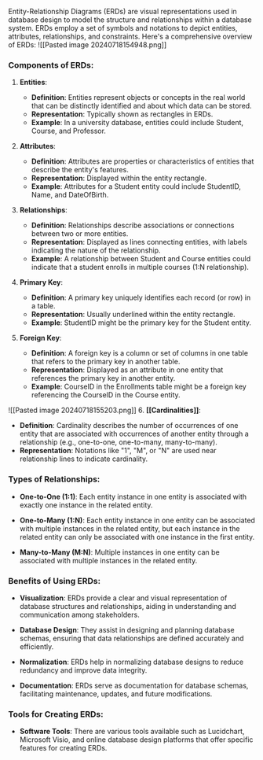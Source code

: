 Entity-Relationship Diagrams (ERDs) are visual representations used in database design to model the structure and relationships within a database system. ERDs employ a set of symbols and notations to depict entities, attributes, relationships, and constraints. Here's a comprehensive overview of ERDs:
![[Pasted image 20240718154948.png]]
### Components of ERDs:

1. **Entities**:
   - **Definition**: Entities represent objects or concepts in the real world that can be distinctly identified and about which data can be stored.
   - **Representation**: Typically shown as rectangles in ERDs.
   - **Example**: In a university database, entities could include Student, Course, and Professor.

2. **Attributes**:
   - **Definition**: Attributes are properties or characteristics of entities that describe the entity's features.
   - **Representation**: Displayed within the entity rectangle.
   - **Example**: Attributes for a Student entity could include StudentID, Name, and DateOfBirth.

3. **Relationships**:
   - **Definition**: Relationships describe associations or connections between two or more entities.
   - **Representation**: Displayed as lines connecting entities, with labels indicating the nature of the relationship.
   - **Example**: A relationship between Student and Course entities could indicate that a student enrolls in multiple courses (1:N relationship).

4. **Primary Key**:
   - **Definition**: A primary key uniquely identifies each record (or row) in a table.
   - **Representation**: Usually underlined within the entity rectangle.
   - **Example**: StudentID might be the primary key for the Student entity.

5. **Foreign Key**:
   - **Definition**: A foreign key is a column or set of columns in one table that refers to the primary key in another table.
   - **Representation**: Displayed as an attribute in one entity that references the primary key in another entity.
   - **Example**: CourseID in the Enrollments table might be a foreign key referencing the CourseID in the Course entity.

![[Pasted image 20240718155203.png]]
6. **[[Cardinalities]]**:
   - **Definition**: Cardinality describes the number of occurrences of one entity that are associated with occurrences of another entity through a relationship (e.g., one-to-one, one-to-many, many-to-many).
   - **Representation**: Notations like "1", "M", or "N" are used near relationship lines to indicate cardinality.

### Types of Relationships:

- **One-to-One (1:1)**: Each entity instance in one entity is associated with exactly one instance in the related entity.
  
- **One-to-Many (1:N)**: Each entity instance in one entity can be associated with multiple instances in the related entity, but each instance in the related entity can only be associated with one instance in the first entity.
  
- **Many-to-Many (M:N)**: Multiple instances in one entity can be associated with multiple instances in the related entity.

### Benefits of Using ERDs:

- **Visualization**: ERDs provide a clear and visual representation of database structures and relationships, aiding in understanding and communication among stakeholders.
  
- **Database Design**: They assist in designing and planning database schemas, ensuring that data relationships are defined accurately and efficiently.
  
- **Normalization**: ERDs help in normalizing database designs to reduce redundancy and improve data integrity.
  
- **Documentation**: ERDs serve as documentation for database schemas, facilitating maintenance, updates, and future modifications.

### Tools for Creating ERDs:

- **Software Tools**: There are various tools available such as Lucidchart, Microsoft Visio, and online database design platforms that offer specific features for creating ERDs.
